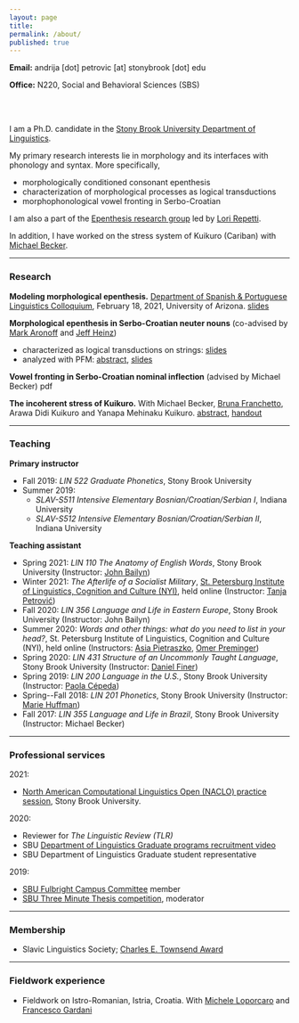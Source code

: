 ```yaml
---
layout: page
title:
permalink: /about/
published: true
---
```


<strong>Email:</strong> andrija [dot] petrovic [at] stonybrook [dot] edu <!--(<em>contact for full CV</em>)-->

<strong>Office:</strong> N220, Social and Behavioral Sciences (SBS)

<br>
<br>

I am a Ph.D. candidate in the <a href="https://linguistics.stonybrook.edu/">Stony Brook University Department of Linguistics</a>. 

My primary research interests lie in morphology and its interfaces with phonology and syntax. More specifically,

* morphologically conditioned consonant epenthesis 
* characterization of morphological processes as logical transductions 
* morphophonological vowel fronting in Serbo-Croatian

I am also a part of the <a href="https://raw.githubusercontent.com/andrija-petrovic/andrija-petrovic.github.io/master/images/TeamEpenthesis.png">Epenthesis research group</a> led by <a href="https://linguistics.stonybrook.edu/faculty/lori.repetti/">Lori Repetti</a>.

In addition, I have worked on the stress system of Kuikuro (Cariban) with <a href="https://becker.phonologist.org">Michael Becker</a>.

----

### Research

**Modeling morphological epenthesis.** <a href="https://spanish.arizona.edu/sites/spanish.arizona.edu/files/Feb2021_DSPLC_Flyer.pdf">Department of Spanish & Portuguese Linguistics Colloquium</a>, February 18, 2021, University of Arizona. <a href="https://github.com/andrija-petrovic/andrija-petrovic.github.io/raw/master/pdfs/Petrovic%20Arizona%20DSP%20slides.pdf">slides</a>

**Morphological epenthesis in Serbo-Croatian neuter nouns** (co-advised by <a href="https://linguistics.stonybrook.edu/faculty/mark.aronoff/">Mark Aronoff</a> and <a href="http://jeffreyheinz.net">Jeff Heinz</a>)
- characterized as logical transductions on strings: <a href="https://github.com/andrija-petrovic/andrija-petrovic.github.io/raw/master/pdfs/mlrg%20andrija%20slides%2003-02-2021.pdf">slides</a>
- analyzed with PFM: <a href="https://www.uni-goettingen.de/de/document/download/25678a0d33e7f08d437152b6a81baef8.pdf/Petrovic.pdf">abstract</a>, <a href="https://github.com/andrija-petrovic/andrija-petrovic.github.io/raw/master/pdfs/FDSL%20pres%2012-07-18.pdf">slides</a>

**Vowel fronting in Serbo-Croatian nominal inflection** (advised by Michael Becker) pdf

**The incoherent stress of Kuikuro.** With Michael Becker, <a href="http://www.ppgasmn-ufrj.com/bruna-franchetto.html">Bruna Franchetto</a>, Arawa Didi Kuikuro and Yanapa Mehinaku Kuikuro. <a href="https://drive.google.com/file/d/1xOnlsIAmJz-0_IuCiiza97r32PRVvct8/view">abstract</a>, <a href="https://drive.google.com/file/d/1PKBB_QQFBxjaz0-K0JCrWVbd4JftHgrw/view?usp=sharing">handout</a> 

----

### Teaching

**Primary instructor**
- Fall 2019: _LIN 522 Graduate Phonetics_, Stony Brook University
- Summer 2019:
  - _SLAV-S511 Intensive Elementary Bosnian/Croatian/Serbian I_, Indiana University
  - _SLAV-S512 Intensive Elementary Bosnian/Croatian/Serbian II_, Indiana University

**Teaching assistant**
- Spring 2021: _LIN 110 The Anatomy of English Words_, Stony Brook University (Instructor: <a href="https://linguistics.stonybrook.edu/faculty/john.bailyn/">John Bailyn</a>)
- Winter 2021: _The Afterlife of a Socialist Military_, <a href="https://nyi.spb.ru">St. Petersburg Institute of Linguistics, Cognition and Culture (NYI)</a>, held online (Instructor: <a href="https://ikss.zrc-sazu.si/en/sodelavci/tanja-petrovic-en#v">Tanja Petrović</a>)
- Fall 2020: _LIN 356 Language and Life in Eastern Europe_, Stony Brook University (Instructor: John Bailyn)
- Summer 2020: _Words and other things: what do you need to list in your head?_, St. Petersburg Institute of Linguistics, Cognition and Culture (NYI), held online (Instructors: <a href="https://asiapietraszko.com">Asia Pietraszko</a>, <a href="https://omer.lingsite.org">Omer Preminger</a>)
- Spring 2020: _LIN 431 Structure of an Uncommonly Taught Language_, Stony Brook University (Instructor: <a href="https://linguistics.stonybrook.edu/faculty/daniel.finer/">Daniel Finer</a>)
- Spring 2019: _LIN 200 Language in the U.S._, Stony Brook University (Instructor: <a href="https://paolacepeda.com">Paola Cépeda</a>)
- Spring--Fall 2018: _LIN 201 Phonetics_, Stony Brook University (Instructor: <a href="https://linguistics.stonybrook.edu/faculty/marie.huffman/">Marie Huffman</a>)
- Fall 2017: _LIN 355 Language and Life in Brazil_, Stony Brook University (Instructor: Michael Becker)

----

### Professional services

2021:
- <a href="https://www.stonybrook.edu/commcms/linguistics/news/2020/2020_12_29_naclo.php?fbclid=IwAR3hOO4_FS0m-R8pWLkCNrmX19yMeEvkTtyRN77yPHhwizWaGbjXbM_IJsM">North American Computational Linguistics Open (NACLO) practice session</a>, Stony Brook University.

2020:
- Reviewer for _The Linguistic Review (TLR)_
- SBU <a href="https://linguistics.stonybrook.edu/graduate/index.php">Department of Linguistics Graduate programs recruitment video</a>
- SBU Department of Linguistics Graduate student representative

2019:
- <a href="https://www.stonybrook.edu/commcms/fellowships/featured-awards/fulbright/">SBU Fulbright Campus Committee</a> member
- <a href="https://grad.stonybrook.edu/professional-development/sbu3mt/3mt-2019">SBU Three Minute Thesis competition</a>, moderator

----

### Membership

- Slavic Linguistics Society; <a href="https://www.slaviclinguistics.org/charles-e-townsend-memorial-fund">Charles E. Townsend Award</a>

----

### Fieldwork experience

- Fieldwork on Istro-Romanian, Istria, Croatia. With <a href="https://www.rose.uzh.ch/de/seminar/wersindwir/mitarbeitende/loporcaro.html">Michele Loporcaro</a> and <a href="https://francescogardani.wordpress.com">Francesco Gardani</a>
